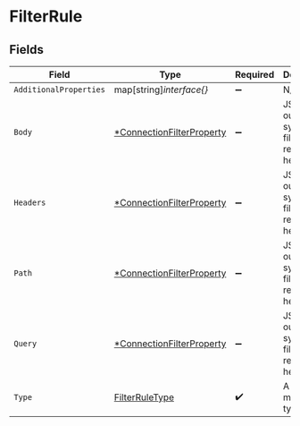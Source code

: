 # FilterRule


## Fields

| Field                                                                        | Type                                                                         | Required                                                                     | Description                                                                  |
| ---------------------------------------------------------------------------- | ---------------------------------------------------------------------------- | ---------------------------------------------------------------------------- | ---------------------------------------------------------------------------- |
| `AdditionalProperties`                                                       | map[string]*interface{}*                                                     | :heavy_minus_sign:                                                           | N/A                                                                          |
| `Body`                                                                       | [*ConnectionFilterProperty](../../models/shared/connectionfilterproperty.md) | :heavy_minus_sign:                                                           | JSON using our filter syntax to filter on request headers                    |
| `Headers`                                                                    | [*ConnectionFilterProperty](../../models/shared/connectionfilterproperty.md) | :heavy_minus_sign:                                                           | JSON using our filter syntax to filter on request headers                    |
| `Path`                                                                       | [*ConnectionFilterProperty](../../models/shared/connectionfilterproperty.md) | :heavy_minus_sign:                                                           | JSON using our filter syntax to filter on request headers                    |
| `Query`                                                                      | [*ConnectionFilterProperty](../../models/shared/connectionfilterproperty.md) | :heavy_minus_sign:                                                           | JSON using our filter syntax to filter on request headers                    |
| `Type`                                                                       | [FilterRuleType](../../models/shared/filterruletype.md)                      | :heavy_check_mark:                                                           | A filter rule must be of type `filter`                                       |